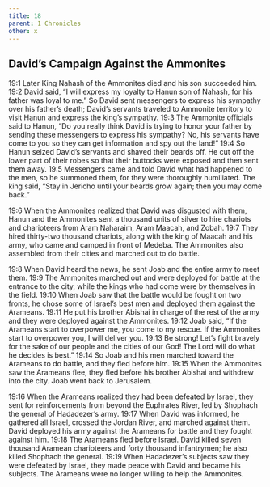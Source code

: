 ```yaml
---
title: 18
parent: 1 Chronicles
other: x
---
```


## David’s Campaign Against the Ammonites

<a name="19:1">19:1</a> Later King Nahash of the Ammonites died and his son succeeded him. <a name="19:2">19:2</a> David said, “I will express my loyalty to Hanun son of Nahash, for his father was loyal to me.” So David sent messengers to express his sympathy over his father’s death; David’s servants traveled to Ammonite territory to visit Hanun and express the king’s sympathy. <a name="19:3">19:3</a> The Ammonite officials said to Hanun, “Do you really think David is trying to honor your father by sending these messengers to express his sympathy? No, his servants have come to you so they can get information and spy out the land!” <a name="19:4">19:4</a> So Hanun seized David’s servants and shaved their beards off. He cut off the lower part of their robes so that their buttocks were exposed and then sent them away. <a name="19:5">19:5</a> Messengers came and told David what had happened to the men, so he summoned them, for they were thoroughly humiliated. The king said, “Stay in Jericho until your beards grow again; then you may come back.”

<a name="19:6">19:6</a> When the Ammonites realized that David was disgusted with them, Hanun and the Ammonites sent a thousand units of silver to hire chariots and charioteers from Aram Naharaim, Aram Maacah, and Zobah. <a name="19:7">19:7</a> They hired thirty-two thousand chariots, along with the king of Maacah and his army, who came and camped in front of Medeba. The Ammonites also assembled from their cities and marched out to do battle.

<a name="19:8">19:8</a> When David heard the news, he sent Joab and the entire army to meet them. <a name="19:9">19:9</a> The Ammonites marched out and were deployed for battle at the entrance to the city, while the kings who had come were by themselves in the field. <a name="19:10">19:10</a> When Joab saw that the battle would be fought on two fronts, he chose some of Israel’s best men and deployed them against the Arameans. <a name="19:11">19:11</a> He put his brother Abishai in charge of the rest of the army and they were deployed against the Ammonites. <a name="19:12">19:12</a> Joab said, “If the Arameans start to overpower me, you come to my rescue. If the Ammonites start to overpower you, I will deliver you. <a name="19:13">19:13</a> Be strong! Let’s fight bravely for the sake of our people and the cities of our God! The Lord will do what he decides is best.” <a name="19:14">19:14</a> So Joab and his men marched toward the Arameans to do battle, and they fled before him. <a name="19:15">19:15</a> When the Ammonites saw the Arameans flee, they fled before his brother Abishai and withdrew into the city. Joab went back to Jerusalem.

<a name="19:16">19:16</a> When the Arameans realized they had been defeated by Israel, they sent for reinforcements from beyond the Euphrates River, led by Shophach the general of Hadadezer’s army. <a name="19:17">19:17</a> When David was informed, he gathered all Israel, crossed the Jordan River, and marched against them. David deployed his army against the Arameans for battle and they fought against him. <a name="19:18">19:18</a> The Arameans fled before Israel. David killed seven thousand Aramean charioteers and forty thousand infantrymen; he also killed Shophach the general. <a name="19:19">19:19</a> When Hadadezer’s subjects saw they were defeated by Israel, they made peace with David and became his subjects. The Arameans were no longer willing to help the Ammonites.
